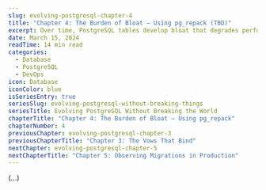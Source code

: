 ```yaml
---
slug: evolving-postgresql-chapter-4
title: "Chapter 4: The Burden of Bloat – Using pg_repack (TBD)"
excerpt: Over time, PostgreSQL tables develop bloat that degrades performance. Learn how to reclaim space and improve query speed without downtime.
date: March 15, 2024
readTime: 14 min read
categories:
  - Database
  - PostgreSQL
  - DevOps
icon: Database
iconColor: blue
isSeriesEntry: true
seriesSlug: evolving-postgresql-without-breaking-things
seriesTitle: Evolving PostgreSQL Without Breaking the World
chapterTitle: "Chapter 4: The Burden of Bloat – Using pg_repack"
chapterNumber: 4
previousChapter: evolving-postgresql-chapter-3
previousChapterTitle: "Chapter 3: The Vows That Bind"
nextChapter: evolving-postgresql-chapter-5
nextChapterTitle: "Chapter 5: Observing Migrations in Production"
---
```


(...)